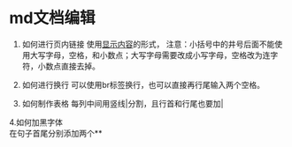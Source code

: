 md文档编辑
===

1. 如何进行页内链接
使用[显示内容](#页内标题)的形式，
注意：小括号中的井号后面不能使用大写字母，空格，和小数点；大写字母需要改成小写字母，空格改为连字符，小数点直接去掉。

2. 如何进行换行
可以使用br标签换行，也可以直接再行尾输入两个空格。

3. 如何制作表格
每列中间用竖线|分割，且行首和行尾也要加|

4.如何加黑字体  
在句子首尾分别添加两个**